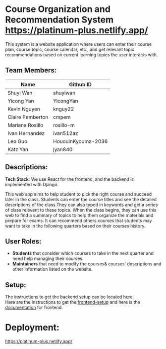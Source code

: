 # Course Organization and Recommendation System https://platinum-plus.netlify.app/

This system is a website application where users can enter their course plan, course topic, course calendar, etc., 
and get relevant topic recommendations based on current learning topics the user interacts with.

## Team Members: ##
| Name             | Github ID           |
| ---------------- | ------------------- |
| Shuyi Wan        | shuyiwan            |
| Yicong Yan	     | YicongYan           |
| Kevin Nguyen     | knguy22             |
| Claire Pemberton | cmpem               |
| Mariana Rosillo	 | rosillo-m           |
| Ivan Hernandez	 | ivan512az           |
| Leo Guo	         | HououinKyouma-2036  |
| Katz Yan	       | jyan840             |

## Descriptions: ##
**Tech Stack**: We use React for the frontend, and the backend is implemented with Django. 

This web app aims to help student to pick the right course and succeed later in the class. Students can enter the course titles and see the detailed descriptions of the class.They can also typed in keywords and get a series of class relevent to these topics. When the class begins, they can use this web to find a summary of topics to help them organize the materials and prepare for exams. It can recommend others courses that students may want to take in the following quarters based on their courses history. 

 ## User Roles:

* **Students** that consider which courses to take in the next quarter and need help managing their courses.
* **Maintainers** that need to modify the courses& courses' descriptions and other information listed on the website.


## Setup:

The instructions to get the backend setup can be located [here](backend/README.md#setting-up-the-backend). <br>
Here are the instructions to get the [frontend-setup](frontend/README.md) and here is the [documentation](frontend/Frontend_Documentation.md) for frontend.

# Deployment:
https://platinum-plus.netlify.app/
